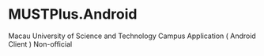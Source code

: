 # MUSTPlus.Android
Macau University of Science and Technology Campus Application ( Android Client ) 
Non-official
